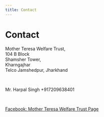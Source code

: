 ```yaml
---
title: Contact
---
```


# Contact

Mother Teresa Welfare Trust,
<br>
104 B Block
<br>
Shamsher Tower,
<br>
Kharngajhar
<br>
Telco Jamshedpur,
Jharkhand

<br>

Mr. Harpal Singh
+917209638401

<br>

[Facebook: Mother Teresa Welfare Trust Page](https://www.facebook.com/mtwtjsr/)
